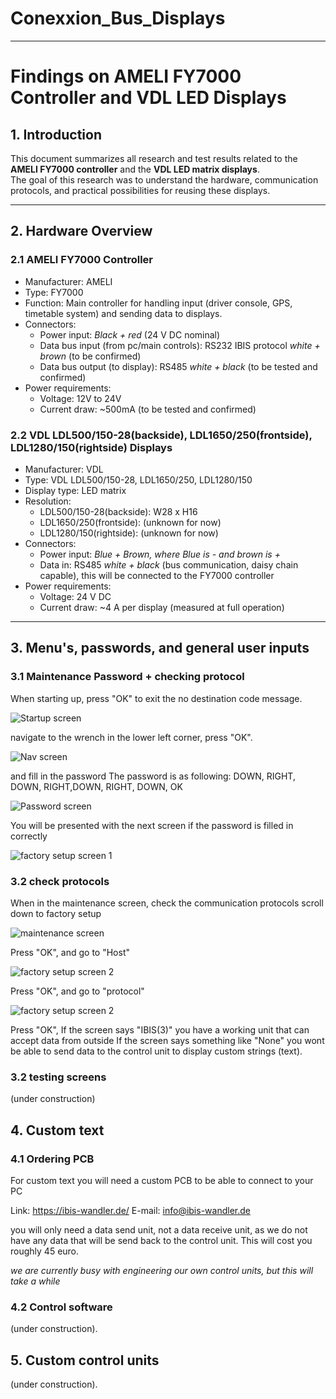 # Conexxion_Bus_Displays

---

# Findings on AMELI FY7000 Controller and VDL LED Displays

## 1. Introduction
This document summarizes all research and test results related to the **AMELI FY7000 controller** and the **VDL LED matrix displays**.  
The goal of this research was to understand the hardware, communication protocols, and practical possibilities for reusing these displays.

---

## 2. Hardware Overview

### 2.1 AMELI FY7000 Controller
- Manufacturer: AMELI  
- Type: FY7000  
- Function: Main controller for handling input (driver console, GPS, timetable system) and sending data to displays.  
- Connectors:  
    - Power input: *Black + red* (24 V DC nominal)  
    - Data bus input (from pc/main controls): RS232 IBIS protocol *white + brown* (to be confirmed)
    - Data bus output (to display): RS485 *white + black* (to be tested and confirmed)
- Power requirements:
    - Voltage: 12V to 24V
    - Current draw: ~500mA (to be tested and confirmed)

### 2.2 VDL LDL500/150-28(backside), LDL1650/250(frontside), LDL1280/150(rightside) Displays
- Manufacturer: VDL  
- Type: VDL LDL500/150-28, LDL1650/250, LDL1280/150    
- Display type: LED matrix  
- Resolution:
    - LDL500/150-28(backside): W28 x H16
    - LDL1650/250(frontside): (unknown for now)
    - LDL1280/150(rightside): (unknown for now)
- Connectors:  
    - Power input: *Blue + Brown, where Blue is - and brown is +* 
    - Data in: RS485 *white + black* (bus communication, daisy chain capable), this will be connected to the FY7000 controller    
- Power requirements:  
    - Voltage: 24 V DC  
    - Current draw: ~4 A per display (measured at full operation)  

---

## 3. Menu's, passwords, and general user inputs

### 3.1 Maintenance Password + checking protocol

When starting up, press "OK" to exit the no destination code message.

![Startup screen](images\IMG20250817172108.jpg "Title")

navigate to the wrench in the lower left corner, press "OK". 

![Nav screen](images\IMG20250817172116.jpg "Title")

and fill in the password
The password is as following: DOWN, RIGHT, DOWN, RIGHT,DOWN, RIGHT, DOWN, OK

![Password screen](images\IMG20250817172130.jpg "Title")

You will be presented with the next screen if the password is filled in correctly

![factory setup screen 1](images\IMG20250817172141.jpg "Title")

### 3.2 check protocols

When in the maintenance screen, check the communication protocols
scroll down to factory setup

![maintenance screen](images\IMG20250817172147.jpg "Title")

Press "OK", and go to "Host"

![factory setup screen 2](images\IMG20250817172153.jpg "Title")

Press "OK", and go to "protocol"

![factory setup screen 2](images\IMG20250817172200.jpg "Title")

Press "OK", If the screen says "IBIS(3)" you have a working unit that can accept data from outside
If the screen says something like "None" you wont be able to send data to the control unit to display custom strings (text).

### 3.2 testing screens

(under construction)

## 4. Custom text

### 4.1 Ordering PCB

For custom text you will need a custom PCB to be able to connect to your PC

Link: https://ibis-wandler.de/
E-mail: info@ibis-wandler.de

you will only need a data send unit, not a data receive unit, as we do not have any data that will be send back to the control unit.
This will cost you roughly 45 euro.

*we are currently busy with engineering our own control units, but this will take a while*

### 4.2 Control software

(under construction).

## 5. Custom control units

(under construction).